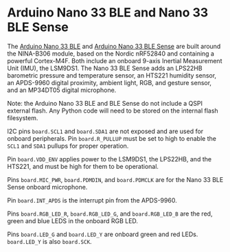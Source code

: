 # Arduino Nano 33 BLE and Nano 33 BLE Sense

The [Arduino Nano 33 BLE](https://store.arduino.cc/usa/nano-33-ble) and
[Arduino Nano 33 BLE Sense](https://store.arduino.cc/usa/nano-33-ble-sense)
are built around the NINA-B306 module, based on the Nordic nRF52840 and containing
a powerful Cortex-M4F. Both include an onboard 9-axis Inertial Measurement Unit (IMU), the LSM9DS1.
The Nano 33 BLE Sense adds an LPS22HB barometric pressure and temperature sensor, an HTS221 humidity sensor,
an APDS-9960 digital proximity, ambient light, RGB, and gesture sensor,
and an MP34DT05 digital microphone.

Note: the Arduino Nano 33 BLE and BLE Sense do not include a QSPI external
flash. Any Python code will need to be stored on the internal flash
filesystem.

I2C pins `board.SCL1` and `board.SDA1` are not exposed and are used for onboard peripherals.
Pin `board.R_PULLUP` must be set to high to enable the `SCL1` and `SDA1` pullups for proper operation.

Pin `board.VDD_ENV` applies power to the LSM9DS1, the LPS22HB, and the HTS221, and must be high for them to be operational.

Pins `board.MIC_PWR`, `board.PDMDIN`, and `board.PDMCLK` are for the Nano 33 BLE Sense onboard microphone.

Pin `board.INT_APDS` is the interrupt pin from the APDS-9960.

Pins `board.RGB_LED_R`, `board.RGB_LED_G`, and `board.RGB_LED_B`
are the red, green and blue LEDS in the onboard RGB LED.

Pins `board.LED_G` and `board.LED_Y` are onboard green and red LEDs. `board.LED_Y` is also `board.SCK`.
